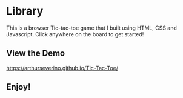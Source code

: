 # Library

This is a browser Tic-tac-toe game that I built using HTML, CSS and Javascript.
Click anywhere on the board to get started!

## View the Demo

https://arthurseverino.github.io/Tic-Tac-Toe/

## Enjoy!
